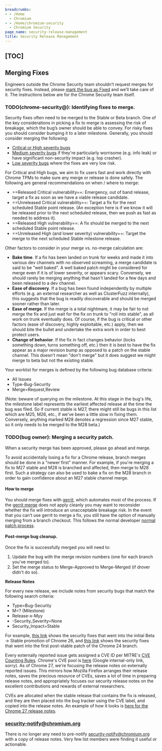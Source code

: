 ```yaml
---
breadcrumbs:
- - /Home
  - Chromium
- - /Home/chromium-security
  - Chromium Security
page_name: security-release-management
title: Security Release Management
---
```


## **[TOC]**

## **Merging Fixes**

Engineers outside the Chrome Security team shouldn’t request merges for security
fixes. Instead, please [mark the bug as
Fixed](https://chromium.googlesource.com/chromium/src/+/refs/heads/main/docs/security/security-labels.md#TOC-Merge-labels)
and we’ll take care of it. The instructions below are for the Chrome Security
team itself.

### **TODO(chrome-security@): Identifying fixes to merge.**

Security fixes often need to be merged to the Stable or Beta branch. One of the
key considerations in picking a fix to merge is assessing the risk of breakage,
which the bug’s owner should be able to convey. For risky fixes you should
consider bumping it to a later milestone. Generally, you should consider merging
the following:

*   [Critical or High severity bugs](/developers/severity-guidelines)
*   [Medium severity bugs](/developers/severity-guidelines) if they're
            particularly worrisome (e.g. info leak) or have significant
            non-security impact (e.g. top crasher).
*   [Low severity bugs](/developers/severity-guidelines) where the fixes
            are very low risk.

For Critical and High bugs, we aim to fix users fast and work directly with
Chrome TPMs to make sure any merge or release is done safely. The following are
general recommendations on when / where to merge:

*   ==Released Critical vulnerability==: Emergency, out of band release,
            target a fix as soon as we have a viable release candidate.
*   ==Unreleased Critical vulnerability==: Target a fix for the next
            scheduled Stable point release. (An exception here is if we know it
            will be released prior to the next scheduled release, then we push
            as fast as needed to address it).
*   ==Released High vulnerability==: A fix should be merged to the next
            scheduled Stable point release.
*   ==Unreleased High (and lower severity) vulnerability==: Target the
            merge to the next scheduled Stable milestone release.

Other factors to consider in your merge vs. no-merge calculation are:

*   **Bake time**. If a fix has been landed on trunk for weeks and made
            it into various dev channels with no observed screaming, a merge
            candidate is said to be "well baked". A well baked patch might be
            considered for merge even if it is of lower severity, or appears
            scary. Conversely, we should rarely be merging anything that hasn't
            landed for a few days and been released to a dev channel.
*   **Ease of discovery**. If a bug has been found independently by
            multiple efforts (e.g. an external researcher as well as ClusterFuzz
            internally), this suggests that the bug is readily discoverable and
            should be merged sooner rather than later.
*   **Ease of merge**. If the merge is a total nightmare, it may be fair
            to not merge the fix and just wait for the fix on trunk to "roll
            into stable", as all work on trunk eventually does. Of course, if
            the bug is critical or other factors (ease of discovery, highly
            exploitable, etc.) apply, then we should bite the bullet and
            undertake the extra work in order to best protect users.
*   **Change of behavior**. If the fix in fact changes behavior (locks
            something down, turns something off, etc.) then it is best to have
            the fix appear as a major revision bump as opposed to a patch on the
            stable channel. This doesn't mean "don't merge" but it does suggest
            we might merge to beta but not the existing stable.

Your worklist for merges is defined by the following bug database criteria:

*   All Issues
*   Type-Bug-Security
*   Merge=Request,Review

(Note: beware of querying on the milestone. At this stage in the bug's life, the
milestone label represents the earliest affected release at the time the bug was
filed. So if current stable is M27, there might still be bugs in this list which
are M25, M26, etc., if we've been a little slow in fixing them. Conversely,
anything marked M28 denotes a regression since M27 stable, so it only needs to
be merged to the M28 beta.)

### **TODO(bug owner): Merging a security patch.**

When a security merge has been approved, please go ahead and merge.

To avoid accidentally losing a fix for a Chrome release, branch merges should be
done in a "newer first" manner. For example, if you're merging a fix to M27
stable and M28 is branched and affected, then merge to M28 first. Such a
strategy can also be used to bake a fix on the M28 branch in order to gain
confidence about an M27 stable channel merge.

#### **How to merge**

You should merge fixes with [gerrit](/developers/how-tos/drover), which
automates most of the process. If the [gerrit merge](/developers/how-tos/drover)
does not apply cleanly you may want to reconsider whether the fix will introduce
an unacceptable breakage risk. In the event that you can’t use gerrit to merge a
fix, you still have the option of manually merging from a branch checkout. This
follows the normal developer [normal patch
process](/developers/contributing-code).

#### **Post-merge bug cleanup.**

Once the fix is successfully merged you will need to:

1.  Update the bug with the merge revision numbers (one for each branch
            you've merged to).
2.  Set the merge status to Merge-Approved to Merge-Merged (if drover
            didn't do so).

**Release Notes**

For every new release, we include notes from security bugs that match the
following search criteria:

*   Type=Bug-Security
*   M=? (Milestone)
*   Release-x-Myy
*   -Security_Severity=None
*   Security_Impact=Stable

For example, [this
link](https://code.google.com/p/chromium/issues/list?can=1&q=Type%3DBug-Security+M%3D26+Release%3D0+-Security_Severity%3DNone+-OS%3DChrome+-OS%3DAndroid&colspec=ID+Pri+M+Iteration+ReleaseBlock+Cr+Status+Owner+Summary+OS+Modified&x=m&y=releaseblock&cells=tiles)
shows the security fixes that went into the initial Beta -&gt; Stable promotion
of Chrome 26, and [this
link](https://code.google.com/p/chromium/issues/list?can=1&q=Type%3DBug-Security+M%3D24+Release%3D1+-Security_Severity%3DNone+-OS%3DChrome+-OS%3DAndroid&colspec=ID+Pri+M+Iteration+ReleaseBlock+Cr+Status+Owner+Summary+OS+Modified&x=m&y=releaseblock&cells=tiles)
shows the security fixes that went into the first post-stable patch of the
Chrome 24 branch.

Every externally reported issue gets assigned a CVE ID per MITRE's [CVE Counting
Rules](https://cve.mitre.org/cve/editorial_policies/counting_rules.html).
Chrome's CVE pool is
[here](https://docs.google.com/a/google.com/spreadsheet/ccc?key=0AoQyc9BFHd9FdE43bkxKZFRtOEk3eW5zeEhST29zTmc#gid=0)
(Google internal-only link, sorry). As of Chrome 27, we're focusing the release
notes on externally reported issues. This mirrors how Mozilla Firefox arranges
their release notes, saves the precious resource of CVEs, saves a lot of time in
preparing release notes, and appropriately focuses our security release notes on
the excellent contributions and rewards of external researchers.

CVEs are allocated when the stable release that contains the fix is released,
and they are then placed into the bug tracker using the CVE label, and copied
into the release notes. An example of how it looks is [here for the Chrome 27
release
notes](http://googlechromereleases.blogspot.com/2013/05/stable-channel-release.html).

### **security-notify@chromium.org**

There is no longer any need to pre-notify security-notify@chromium.org with a
copy of release notes. Very few list members were finding it useful or
actionable.